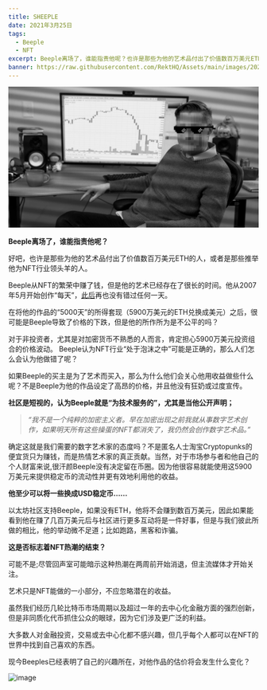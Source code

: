 ```yaml
---
title: SHEEPLE
date: 2021年3月25日
tags:
  - Beeple
  - NFT
excerpt: Beeple离场了，谁能指责他呢？也许是那些为他的艺术品付出了价值数百万美元ETH的人，或者是那些推举他为NFT行业领头羊的人。这是否标志着NFT热潮的结束？
banner: https://raw.githubusercontent.com/RektHQ/Assets/main/images/2021/03/beep-header-2.png
---
```


![](https://raw.githubusercontent.com/RektHQ/Assets/main/images/2021/03/beep-header-2.png)

**Beeple离场了，谁能指责他呢？**

好吧，也许是那些为他的艺术品付出了价值数百万美元ETH的人，或者是那些推举他为NFT行业领头羊的人。

Beeple从NFT的繁荣中赚了钱，但是他的艺术已经存在了很长的时间。他从2007年5月开始创作“每天”，[此后](https://www.vice.com/en/article/78g539/beeple-cgi-master-10-years-everydays-results)再也没有错过任何一天。

在将他的作品的“5000天”的所得套现（5900万美元的ETH兑换成美元）之后，很可能是Beeple导致了价格的下跌，但是他的所作所为是不公平的吗？

对于非投资者，尤其是对加密货币不熟悉的人而言，肯定担心5900万美元投资组合的价格波动。 Beeple认为NFT行业“处于泡沫之中”可能是正确的，那么人们怎么会认为他做错了呢？

如果Beeple的买主是为了艺术而买入，那么为什么他们会关心他用收益做些什么呢？不是Beeple为他的作品设定了高昂的价格，并且他没有狂奶或过度宣传。

**社区是短视的，认为Beeple就是“为技术服务的”，尤其是当他公开声明；**

> _“我不是一个纯粹的加密主义者。早在加密出现之前我就从事数字艺术创作，如果明天所有这些操蛋的NFT都消失了，我仍然会创作数字艺术品。”_

确定这就是我们需要的数字艺术家的态度吗？不是匿名人士淘宝Cryptopunks的便宜货只为赚钱，而是热情艺术家的真正贡献。当然，对于市场参与者和他自己的个人财富来说,很汗颜Beeple没有决定留在币圈。因为他很容易就能使用这5900万美元来提供稳定币的流动性并更有效地利用他的收益。

**他至少可以将一些换成USD稳定币......**

以太坊社区支持Beeple，如果没有ETH，他将不会赚到数百万美元，因此如果能看到他在赚了几百万美元后与社区进行更多互动将是一件好事，但是与我们彼此所做的相比，他的举动微不足道；比如跑路，黑客和诈骗。

**这是否标志着NFT热潮的结束？**

可能不是;尽管回声室可能暗示这种热潮在两周前开始消退，但主流媒体才开始关注。

艺术只是NFT能做的一小部分，不应忽略潜在的收益。

虽然我们经历几轮比特币市场周期以及超过一年的去中心化金融方面的强烈创新，但是非同质化代币抓住公众的眼球，因为它们涉及更广泛的利益。

大多数人对金融投资，交易或去中心化都不感兴趣，但几乎每个人都可以在NFT的世界中找到自己喜欢的东西。

现今Beeples已经表明了自己的兴趣所在，对他作品的估价将会发生什么变化？

![image](https://user-images.githubusercontent.com/58348113/112989207-3d54f800-9197-11eb-984b-997a8204d417.png)
